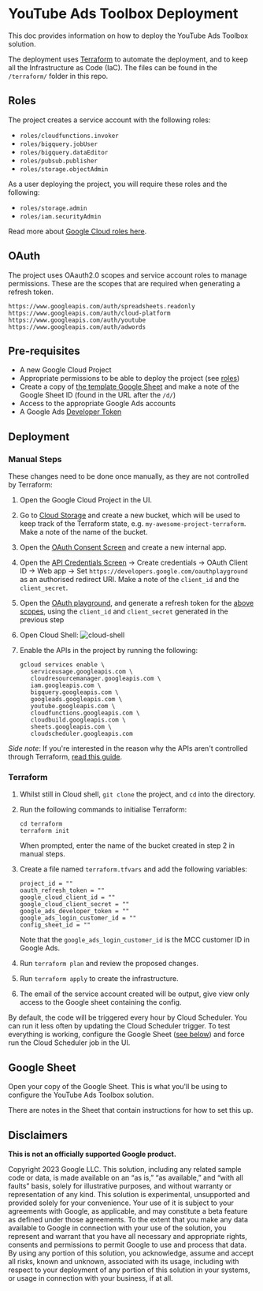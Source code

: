 # YouTube Ads Toolbox Deployment

This doc provides information on how to deploy the YouTube Ads Toolbox solution.

The deployment uses [Terraform](https://www.terraform.io/) to automate the
deployment, and to keep all the Infrastructure as Code (IaC). The files can be
found in the `/terraform/` folder in this repo.

## Roles
The project creates a service account with the following roles:

- `roles/cloudfunctions.invoker`
- `roles/bigquery.jobUser`
- `roles/bigquery.dataEditor`
- `roles/pubsub.publisher`
- `roles/storage.objectAdmin`

As a user deploying the project, you will require these roles and the following:

- `roles/storage.admin`
- `roles/iam.securityAdmin`

Read more about [Google Cloud roles here](
https://cloud.google.com/iam/docs/understanding-roles).

## OAuth
The project uses OAauth2.0 scopes and service account roles to manage
permissions. These are the scopes that are required when generating a refresh
token.

```
https://www.googleapis.com/auth/spreadsheets.readonly
https://www.googleapis.com/auth/cloud-platform
https://www.googleapis.com/auth/youtube
https://www.googleapis.com/auth/adwords
```

## Pre-requisites

- A new Google Cloud Project
- Appropriate permissions to be able to deploy the project (see [roles](#roles))
- Create a copy of [the template Google Sheet](https://docs.google.com/spreadsheets/d/131Lfxw54bath7bsyhAcMHLG99rKkhL9XSTtMPsnZNTk/copy?usp=sharing&resourcekey=0-FtYQ8IxkFXRNQwim61iQbQ)
  and make a note of the Google Sheet ID (found in the URL after the `/d/`)
- Access to the appropriate Google Ads accounts
- A Google Ads [Developer Token](
  https://developers.google.com/google-ads/api/docs/first-call/dev-token)


## Deployment

### Manual Steps
These changes need to be done once manually, as they are not controlled by Terraform:

1. Open the Google Cloud Project in the UI.
2. Go to [Cloud Storage](https://console.cloud.google.com/storage/browser) and
   create a new bucket, which will be used to keep track of the Terraform state,
   e.g. `my-awesome-project-terraform`. Make a note of the name of the bucket.
3. Open the [OAuth Consent Screen](
   https://console.cloud.google.com/apis/credentials/consent) and create a new
   internal app.
4. Open the [API Credentials Screen](
   https://console.cloud.google.com/apis/credentials) -> Create credentials ->
   OAuth Client ID -> Web app -> Set
   `https://developers.google.com/oauthplayground` as an authorised redirect
   URI. Make a note of the `client_id` and the `client_secret`.
5. Open the [OAuth playground](https://developers.google.com/oauthplayground/#step1&scopes=https%3A//www.googleapis.com/auth/spreadsheets.readonly%20https%3A//www.googleapis.com/auth/cloud-platform%20https%3A//www.googleapis.com/auth/youtue%20https%3A//www.googleapis.com/auth/adwords&useDefaultOauthCred=checked),
   and generate a refresh token for the [above scopes](#oauth), using the
   `client_id` and `client_secret` generated in the previous step
6. Open Cloud Shell:
   ![cloud-shell](./images/cloud-shell.png)
7. Enable the APIs in the project by running the following:

   ```
   gcloud services enable \
      serviceusage.googleapis.com \
      cloudresourcemanager.googleapis.com \
      iam.googleapis.com \
      bigquery.googleapis.com \
      googleads.googleapis.com \
      youtube.googleapis.com \
      cloudfunctions.googleapis.com \
      cloudbuild.googleapis.com \
      sheets.googleapis.com \
      cloudscheduler.googleapis.com
   ```

_Side note_: If you're interested in the reason why the APIs aren't controlled
through Terraform, [read this guide](
https://medium.com/rockedscience/how-to-fully-automate-the-deployment-of-google-cloud-platform-projects-with-terraform-16c33f1fb31f).

### Terraform

1. Whilst still in Cloud shell, `git clone` the project, and `cd` into the
   directory.
2. Run the following commands to initialise Terraform:
   ```
   cd terraform
   terraform init
   ```
   When prompted, enter the name of the bucket created in step 2 in manual
   steps.

3. Create a file named `terraform.tfvars` and add the following variables:
   ```
   project_id = ""
   oauth_refresh_token = ""
   google_cloud_client_id = ""
   google_cloud_client_secret = ""
   google_ads_developer_token = ""
   google_ads_login_customer_id = ""
   config_sheet_id = ""
   ```
   Note that the `google_ads_login_customer_id` is the MCC customer ID in Google
   Ads.

4. Run `terraform plan` and review the proposed changes.
5. Run `terraform apply` to create the infrastructure.
6. The email of the service account created will be output, give view only
   access to the Google sheet containing the config.

By default, the code will be triggered every hour by Cloud Scheduler. You can run it less often by updating the Cloud Scheduler trigger.
To test everything is working, configure the Google Sheet ([see below](#google-sheet)) and force run the Cloud Scheduler job in the UI.


## Google Sheet

Open your copy of the Google Sheet. This is what you'll be using to configure
the YouTube Ads Toolbox solution.

There are notes in the Sheet that contain instructions for how to set this up.

## Disclaimers
__This is not an officially supported Google product.__

Copyright 2023 Google LLC. This solution, including any related sample code or
data, is made available on an “as is,” “as available,” and “with all faults”
basis, solely for illustrative purposes, and without warranty or representation
of any kind. This solution is experimental, unsupported and provided solely for
your convenience. Your use of it is subject to your agreements with Google, as
applicable, and may constitute a beta feature as defined under those agreements.
To the extent that you make any data available to Google in connection with your
use of the solution, you represent and warrant that you have all necessary and
appropriate rights, consents and permissions to permit Google to use and process
that data. By using any portion of this solution, you acknowledge, assume and
accept all risks, known and unknown, associated with its usage, including with
respect to your deployment of any portion of this solution in your systems, or
usage in connection with your business, if at all.